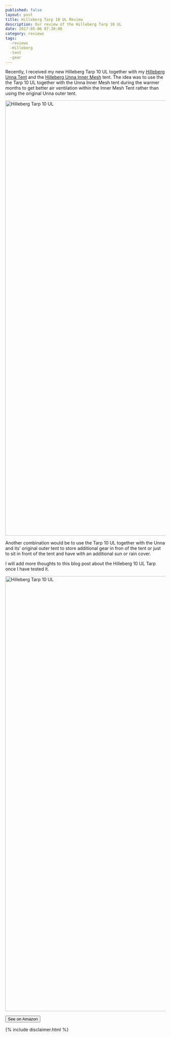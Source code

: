 ```yaml
---
published: false
layout: post
title: Hilleberg Tarp 10 UL Review
description: Our review of the Hilleberg Tarp 10 UL
date: 2017-05-06 07:30:00
category: reviews
tags:
  -reviews
  -Hilleberg
  -tent
  -gear
---
```


Recently, I received my new Hilleberg Tarp 10 UL together with my <a href="http://amzn.to/2qNRTZk" rel="nofollow">Hilleberg Unna Tent</a> and the <a href="http://amzn.to/2pRlpxL" rel="nofollow">Hilleberg Unna Inner Mesh</a> tent. The idea was to use the the Tarp 10 UL together with the Unna Inner Mesh tent during the warmer months to get better air ventilation within the Inner Mesh Tent rather than using the original Unna outer tent.


<a data-flickr-embed="true"  href="https://www.flickr.com/photos/90204224@N07/33643566884/in/dateposted-public/" title="Hilleberg Tarp 10 UL"><img src="https://c1.staticflickr.com/5/4188/33643566884_98342defcd_k.jpg" width="2048" height="1367" alt="Hilleberg Tarp 10 UL"></a><script async src="//embedr.flickr.com/assets/client-code.js" charset="utf-8"></script>

<!--more-->

Another combination would be to use the Tarp 10 UL together with the Unna and its' original outer tent to store additional gear in fron of the tent or just to sit in front of the tent and have with an additional sun or rain cover.

I will add more thoughts to this blog post about the Hilleberg 10 UL Tarp once I have tested it.


<a data-flickr-embed="true"  href="https://www.flickr.com/photos/90204224@N07/33675968203/in/dateposted-public/" title="Hilleberg Tarp 10 UL"><img src="https://c1.staticflickr.com/5/4180/33675968203_6297878d6c_k.jpg" width="2048" height="1367" alt="Hilleberg Tarp 10 UL"></a><script async src="//embedr.flickr.com/assets/client-code.js" charset="utf-8"></script>

<a href="http://amzn.to/2qNZ6Zp" rel="nofollow"><button type="button" class="btn btn-danger">See on Amazon</button></a>

<script type="text/javascript">
amzn_assoc_placement = "adunit0";
amzn_assoc_search_bar = "false";
amzn_assoc_tracking_id = "hikeve-20";
amzn_assoc_search_bar_position = "top";
amzn_assoc_ad_mode = "search";
amzn_assoc_ad_type = "smart";
amzn_assoc_marketplace = "amazon";
amzn_assoc_region = "US";
amzn_assoc_title = "";
amzn_assoc_default_search_phrase = "Hilleberg Tarp UL 10";
amzn_assoc_default_category = "All";
amzn_assoc_linkid = "36a365e75c8f933e4a5d925632830dc0";
</script>
<script src="//z-na.amazon-adsystem.com/widgets/onejs?MarketPlace=US"></script>

{% include disclaimer.html %}
